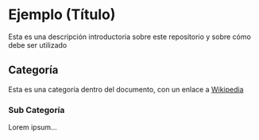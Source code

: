 # Ejemplo (Título)
Esta es una descripción introductoria sobre este repositorio y sobre cómo debe ser utilizado

## Categoría
Esta es una categoría dentro del documento, con un enlace a [Wikipedia](https://www.wikipedia.org/)

### Sub Categoría
Lorem ipsum...
